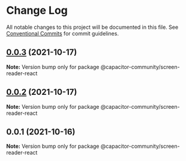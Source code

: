 # Change Log

All notable changes to this project will be documented in this file.
See [Conventional Commits](https://conventionalcommits.org) for commit guidelines.

## [0.0.3](https://github.com/capacitor-community/react-hooks/compare/@capacitor-community/screen-reader-react@0.0.2...@capacitor-community/screen-reader-react@0.0.3) (2021-10-17)

**Note:** Version bump only for package @capacitor-community/screen-reader-react





## [0.0.2](https://github.com/capacitor-community/react-hooks/compare/@capacitor-community/screen-reader-react@0.0.1...@capacitor-community/screen-reader-react@0.0.2) (2021-10-17)

**Note:** Version bump only for package @capacitor-community/screen-reader-react





## 0.0.1 (2021-10-16)

**Note:** Version bump only for package @capacitor-community/screen-reader-react
